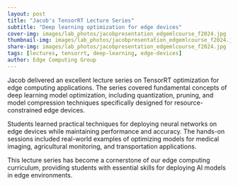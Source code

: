 ```yaml
---
layout: post
title: "Jacob's TensorRT Lecture Series"
subtitle: "Deep learning optimization for edge devices"
cover-img: images/lab_photos/jacobpresentation_edgemlcourse_f2024.jpg
thumbnail-img: images/lab_photos/jacobpresentation_edgemlcourse_f2024.jpg
share-img: images/lab_photos/jacobpresentation_edgemlcourse_f2024.jpg
tags: [lectures, tensorrt, deep-learning, edge-devices]
author: Edge Computing Group
---
```


Jacob delivered an excellent lecture series on TensorRT optimization for edge computing applications. The series covered fundamental concepts of deep learning model optimization, including quantization, pruning, and model compression techniques specifically designed for resource-constrained edge devices.

Students learned practical techniques for deploying neural networks on edge devices while maintaining performance and accuracy. The hands-on sessions included real-world examples of optimizing models for medical imaging, agricultural monitoring, and transportation applications.

This lecture series has become a cornerstone of our edge computing curriculum, providing students with essential skills for deploying AI models in edge environments.
